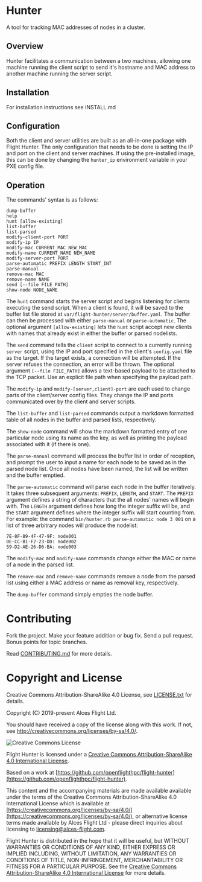 # Hunter

A tool for tracking MAC addresses of nodes in a cluster.

## Overview

Hunter facilitates a communication between a two machines,
allowing one machine running the client script to send it's hostname
and MAC address to another machine running the server script.

## Installation

For installation instructions see INSTALL.md

## Configuration

Both the client and server utilities are built as an all-in-one package with Flight Hunter. The only configuration that needs to be done is setting the IP and port on the client and server machines. If using the pre-installed image, this can be done by changing the `hunter_ip` environment variable in your PXE config file. 

## Operation

The commands' syntax is as follows:
```
dump-buffer
help
hunt [allow-existing]
list-buffer
list-parsed
modify-client-port PORT
modify-ip IP
modify-mac CURRENT_MAC NEW_MAC
modify-name CURRENT_NAME NEW_NAME
modify-server-port PORT
parse-automatic PREFIX LENGTH START_INT
parse-manual
remove-mac MAC
remove-name NAME
send [--file FILE_PATH]
show-node NODE_NAME
```

The `hunt` command starts the server script and begins listening for clients executing the send script. When a client is found, it will be saved to the buffer list file stored at `var/flight-hunter/server/buffer.yaml`. The buffer can then be processed with either `parse-manual` or `parse-automatic`. The optional argument `[allow-existing]` lets the `hunt` script accept new clients with names that already exist in either the buffer or parsed nodelists.

The `send` command tells the `client` script to connect to a currently running `server` script, using the IP and port specified in the client's `config.yaml` file as the target. If the target exists, a connection will be attempted. If the server refuses the connection, an error will be thrown. The optional argument `[--file FILE_PATH]` allows a text-based payload to be attached to the TCP packet. Use an explicit file path when specifying the payload path.

The `modify-ip` and `modify-[server,client]-port` are each used to change parts of the client/server config files. They change the IP and ports communicated over by the client and server scripts.

The `list-buffer` and `list-parsed` commands output a markdown formatted table of all nodes in the buffer and parsed lists, respectively.

The `show-node` command will show the markdown formatted entry of one particular node using its name as the key, as well as printing the payload associated with it (if there is one).

The `parse-manual` command will process the buffer list in order of reception, and prompt the user to input a name for each node to be saved as in the parsed node list. Once all nodes have been named, the list will be written and the buffer emptied.

The `parse-automatic` command will parse each node in the buffer iteratively. It takes three subsequent arguments: `PREFIX`, `LENGTH`, and `START`. The `PREFIX` argument defines a string of characters that the all nodes' names will begin with. The `LENGTH` argument defines how long the integer suffix will be, and the `START` argument defines where the integer suffix will start counting from. For example: the command `bin/hunter.rb parse-automatic node 3 001` on a list of three arbitrary nodes will produce the nodelist:

```
7E-8F-89-4F-47-9F: node001
0E-CC-B1-F2-23-DD: node002
59-D2-AE-26-D6-BA: node003
```

The `modify-mac` and `modify-name` commands change either the MAC or name of a node in the parsed list. 

The `remove-mac` and `remove-name` commands remove a node from the parsed list using either a MAC address or name as removal key, respectively.

The `dump-buffer` command simply empties the node buffer.


# Contributing

Fork the project. Make your feature addition or bug fix. Send a pull
request. Bonus points for topic branches.

Read [CONTRIBUTING.md](CONTRIBUTING.md) for more details.

# Copyright and License

Creative Commons Attribution-ShareAlike 4.0 License, see [LICENSE.txt](LICENSE.txt) for details.

Copyright (C) 2019-present Alces Flight Ltd.

You should have received a copy of the license along with this work.
If not, see <http://creativecommons.org/licenses/by-sa/4.0/>.

![Creative Commons License](https://i.creativecommons.org/l/by-sa/4.0/88x31.png)

Flight Hunter is licensed under a [Creative Commons Attribution-ShareAlike 4.0 International License](http://creativecommons.org/licenses/by-sa/4.0/).

Based on a work at [https://github.com/openflighthpc/flight-hunter](https://github.com/openflighthpc/flight-hunter).

This content and the accompanying materials are made available available
under the terms of the Creative Commons Attribution-ShareAlike 4.0
International License which is available at [https://creativecommons.org/licenses/by-sa/4.0/](https://creativecommons.org/licenses/by-sa/4.0/),
or alternative license terms made available by Alces Flight Ltd -
please direct inquiries about licensing to
[licensing@alces-flight.com](mailto:licensing@alces-flight.com).

Flight Hunter is distributed in the hope that it will be useful, but
WITHOUT WARRANTIES OR CONDITIONS OF ANY KIND, EITHER EXPRESS OR
IMPLIED INCLUDING, WITHOUT LIMITATION, ANY WARRANTIES OR CONDITIONS OF
TITLE, NON-INFRINGEMENT, MERCHANTABILITY OR FITNESS FOR A PARTICULAR
PURPOSE. See the [Creative Commons Attribution-ShareAlike 4.0
International License](https://creativecommons.org/licenses/by-sa/4.0/) for more
details.

